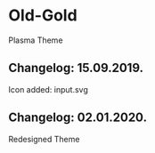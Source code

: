 # Old-Gold
Plasma Theme

Changelog: 15.09.2019.
---------------------

Icon added: input.svg


Changelog: 02.01.2020.
---------------------

Redesigned Theme
